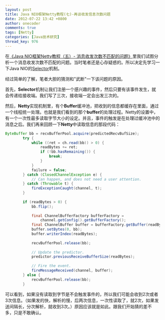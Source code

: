 ```yaml
---
layout: post
title: Java NIO框架Netty教程(七)-再谈收发信息次数问题
date: 2012-07-22 13:42 +0800
author: onecoder
comments: true
tags: [Netty]
categories: [Java技术研究]
thread_key: 976
---
```

在<a href="http://www.coderli.com/netty-message-receive-count-mismatch/" target="\_blank">《Java NIO框架Netty教程（五）- 消息收发次数不匹配的问题》</a>里我们试图分析一个消息收发次数不匹配的问题。当时笔者还是心存疑惑的。所以决定先学习一下Java NIO的<a href="http://www.coderli.com/netty-nio-selector/" target="\_blank">Selector</a>机制。

经过简单的了解，笔者大胆的猜测和"武断"一下该问题的原因。

首先，**Selector**机制让我们注册一个感兴趣的事件，然后只要有该事件发生，就会传递给接收端。我们写了三次，接收端一定会出发三次的。

然后，**Netty**实现机制里，有个**Buffer**缓冲池，把收到的信息都缓存在里面，通过一个线程统一处理。也就是我们看到的那个**buffer**的处理过程。Netty的设置中，有一个一次性最多读取字节大小的设定。并且，事件的触发是在处理过缓冲池中的消息之后。我们再来回顾一下**Netty**中读取信息的那段代码：

```java
ByteBuffer bb = recvBufferPool.acquire(predictedRecvBufSize);
        try {
            while ((ret = ch.read(bb)) > 0) {
                readBytes += ret;
                if (!bb.hasRemaining()) {
                    break;
                }
            }
            failure = false;
        } catch (ClosedChannelException e) {
            // Can happen, and does not need a user attention.
        } catch (Throwable t) {
            fireExceptionCaught(channel, t);
        }
 
        if (readBytes > 0) {
            bb.flip();
 
            final ChannelBufferFactory bufferFactory =
                channel.getConfig().getBufferFactory();
            final ChannelBuffer buffer = bufferFactory.getBuffer(readBytes);
            buffer.setBytes(0, bb);
            buffer.writerIndex(readBytes);
 
            recvBufferPool.release(bb);
 
            // Update the predictor.
            predictor.previousReceiveBufferSize(readBytes);
 
            // Fire the event.
            fireMessageReceived(channel, buffer);
        } else {
            recvBufferPool.release(bb);
        }
```

可以看到，如果没有读取到字节是不会触发事件的，所以我们可能会收到2次或者3次信息。（如果发的快，解析的慢，后两次信息，一次性读取了，就2次，如果发送间隔长，分次解析，就收到3次。）原因应该就是如此。跟我们开始猜的差不多，只是不敢确认。